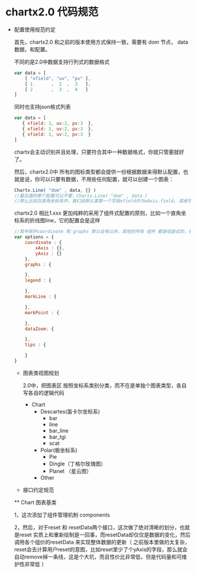 chartx2.0 代码规范
=================

* 配置使用规范约定

  首先，chartx2.0 和之前的版本使用方式保持一致，需要有 dom 节点， data数据，和配置。

  不同的是2.0中数据支持行列式的数据格式

  ```javascript
  var data = [
      [ "xfield", "uv", "pv" ],
      [ 1       ,  2  ,  3   ],
      [ 2       ,  3  ,  4   ]
  ]
  ```

  同时也支持json格式列表
   ```javascript
  var data = [
      { xfield: 1, uv:2, pv:3  },
      { xfield: 1, uv:2, pv:3  },
      { xfield: 1, uv:2, pv:3  }
  ]
  ```
  chartx会主动识别并且处理，只要符合其中一种数据格式，你就只管塞就好了。

  然后，chartx2.0中 所有的图标类型都会提供一份根据数据来得默认配置，也就是说，你可以只要有数据，不用些任何配置，就可以创建一个图表：

  ```javascript
  Chartx.Line( "dom" , data, {} ) 
  //最后面的那个配置可以不要，Chartx.Line( "dom" , data )
  //那么比如在直角坐标系中，我们会默认拿第一个字段xfield作为xAxis.field, 其他字段都作为yAxis.field
  ```



  chartx2.0 相比1.xxx 更加纯粹的采用了组件式配置的原则，比如一个直角坐标系的折线图line，它的配置会是这样

  ```javascript
  //其中除开coordinate 和 graphs 默认会有以外，其他的所有 组件 都是组装式的，在options 里面组装了这个组件，才会有对应的功能，2.0里面包括tips也不再默认放出（ 这么多年的经验得出，默认的tips基本没有可看性，项目里面基本会对tips.content重构 ）
  var options = {
      coordinate : {
          xAxis : {},
          yAxis : {}
      },
      graphs : {

      },
      legend : {

      },
      markLine : {

      },
      markPoint : {

      },
      dataZoom: {

      },
      tips : {

      }
  }
  ```

  * 图表类视图规划

    2.0中，把图表区 按照坐标系类别分类，而不在是单独个图表类型，各自写各自的逻辑代码

    + Chart
        + Descartes(笛卡尔坐标系)
            - bar 
            - line
            - bar_line
            - bar_tgi
            - scat
        + Polar(极坐标系)
            - Pie
            - Dingle（丁格尔玫瑰图）
            - Planet （星云图）
        + Other


  * 接口约定规范

  ** Chart 图表基类

     1，这次添加了组件管理机制 components
     
     2，然后，对于reset 和 resetData两个接口，这次做了绝对清晰的划分，也就是reset 实质上和重新绘制是一回事，而resetData却仅仅是数据的变化，然后调用各个组价的resetData 来实现整体数据的更新（ 之前版本里做的太复杂，reset会去计算用户reset的意图，比如reset里少了个yAxis的字段，那么就会自动remove掉一条线，这是个大坑，而且性价比非常低，但是代码量和可维护性非常低 ）

